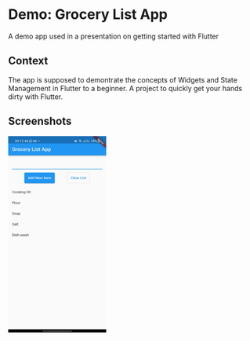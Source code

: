 # Demo: Grocery List App

A demo app used in a presentation on getting started with Flutter

## Context

The app is supposed to demontrate the concepts of Widgets and State Management in Flutter to a beginner.
A project to quickly get your hands dirty with Flutter.

## Screenshots

<img src="https://github.com/mijiga/Google-IO/blob/main/screenshots/Screenshot_20220712-201209.jpg" data-canonical-src="https://github.com/mijiga/Google-IO/blob/main/screenshots/Screenshot_20220712-201209.jpg" width="200" height="400" />
